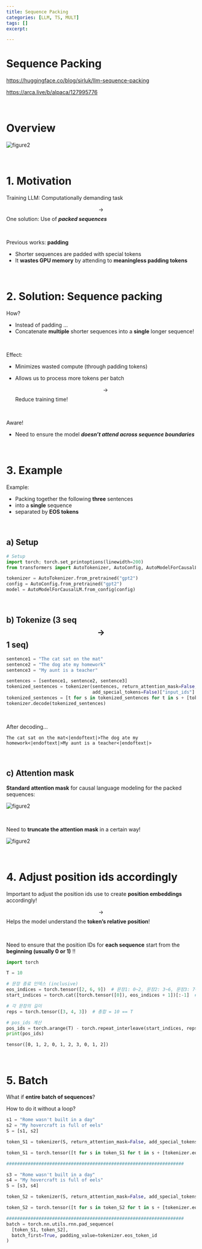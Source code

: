 ```yaml
---
title: Sequence Packing
categories: [LLM, TS, MULT]
tags: []
excerpt: 

---
```


<script src="https://cdn.mathjax.org/mathjax/latest/MathJax.js?config=TeX-AMS-MML_HTMLorMML" type="text/javascript"></script>

# Sequence Packing

https://huggingface.co/blog/sirluk/llm-sequence-packing

https://arca.live/b/alpaca/127995776

<br>

# Overview

![figure2](/assets/img/llm/img752.png)

<br>

# 1. Motivation

Training LLM: Computationally demanding task

$$\rightarrow$$ One solution: Use of ***packed sequences***

<br>

Previous works: **padding** 

- Shorter sequences are padded with special tokens
- It **wastes GPU memory** by attending to **meaningless padding tokens**

<br>

# 2. Solution: Sequence packing

How? 

- Instead of padding ... 
- Concatenate **multiple** shorter sequences into a **single** longer sequence!

<br>

Effect: 

- Minimizes wasted compute (through padding tokens)

- Allows us to process more tokens per batch

  $$\rightarrow$$ Reduce training time!

<br>

Aware!

- Need to ensure the model ***doesn’t attend across sequence boundaries***

<br>

# 3. Example

Example: 

- Packing together the following **three** sentences 
- into a **single** sequence 
- separated by **EOS tokens**

<br>

## a) Setup

```python
# Setup
import torch; torch.set_printoptions(linewidth=200)
from transformers import AutoTokenizer, AutoConfig, AutoModelForCausalLM

tokenizer = AutoTokenizer.from_pretrained("gpt2")
config = AutoConfig.from_pretrained("gpt2")
model = AutoModelForCausalLM.from_config(config)
```

<br>

## b) Tokenize (3 seq $$\rightarrow$$ 1 seq)

```python
sentence1 = "The cat sat on the mat"
sentence2 = "The dog ate my homework"
sentence3 = "My aunt is a teacher"

sentences = [sentence1, sentence2, sentence3]
tokenized_sentences = tokenizer(sentences, return_attention_mask=False,
                                add_special_tokens=False)["input_ids"]
tokenized_sentences = [t for s in tokenized_sentences for t in s + [tokenizer.eos_token_id]]
tokenizer.decode(tokenized_sentences)
```

<br>

After decoding...

```
The cat sat on the mat<|endoftext|>The dog ate my homework<|endoftext|>My aunt is a teacher<|endoftext|>
```

<br>

## c) Attention mask

**Standard attention mask** for causal language modeling for the packed sequences:

![figure2](/assets/img/llm/img750.png)

<br>

Need to **truncate the attention mask** in a certain way!

![figure2](/assets/img/llm/img751.png)

<br>

# 4. Adjust position ids accordingly

Important to adjust the position ids use to create **position embeddings** accordingly!

$$\rightarrow$$ Helps the model understand the **token’s relative position**!

<br>

Need to ensure that the position IDs for **each sequence** start from the **beginning (usually 0 or 1)** !!

```python
import torch

T = 10

# 문장 종료 인덱스 (inclusive)
eos_indices = torch.tensor([2, 6, 9])  # 문장1: 0~2, 문장2: 3~6, 문장3: 7~9
start_indices = torch.cat([torch.tensor([0]), eos_indices + 1])[:-1]  # [0, 3, 7]

# 각 문장의 길이
reps = torch.tensor([3, 4, 3])  # 총합 = 10 == T

# pos_ids 계산
pos_ids = torch.arange(T) - torch.repeat_interleave(start_indices, reps)
print(pos_ids)
```

```
tensor([0, 1, 2, 0, 1, 2, 3, 0, 1, 2])
```

<br>

# 5. Batch

What if **entire batch of sequences**?

How to do it without a loop?

```python
s1 = "Rome wasn't built in a day"
s2 = "My hovercraft is full of eels"
S = [s1, s2]

token_S1 = tokenizer(S, return_attention_mask=False, add_special_tokens=False)["input_ids"]

token_S1 = torch.tensor([t for s in token_S1 for t in s + [tokenizer.eos_token_id]])

##################################################################

s3 = "Rome wasn't built in a day"
s4 = "My hovercraft is full of eels"
S = [s3, s4]

token_S2 = tokenizer(S, return_attention_mask=False, add_special_tokens=False)["input_ids"]

token_S2 = torch.tensor([t for s in token_S2 for t in s + [tokenizer.eos_token_id]])

##################################################################
batch = torch.nn.utils.rnn.pad_sequence(
  [token_S1, token_S2],
  batch_first=True, padding_value=tokenizer.eos_token_id
)
```
